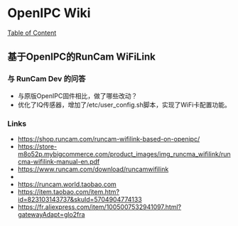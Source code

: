 # OpenIPC Wiki
[Table of Content](../README.md)

基于OpenIPC的RunCam WiFiLink 
--------------------------------

### 与 RunCam Dev 的问答

- 与原版OpenIPC固件相比，做了哪些改动？
- 优化了IQ传感器，增加了/etc/user_config.sh脚本，实现了WiFi卡配置功能。



### Links

- https://shop.runcam.com/runcam-wifilink-based-on-openipc/
- https://store-m8o52p.mybigcommerce.com/product_images/img_runcma_wifilink/runcma-wifilink-manual-en.pdf
- https://www.runcam.com/download/runcamwifilink
-
- https://runcam.world.taobao.com
- https://item.taobao.com/item.htm?id=823103143737&skuId=5704904774133
- https://fr.aliexpress.com/item/1005007532941097.html?gatewayAdapt=glo2fra
